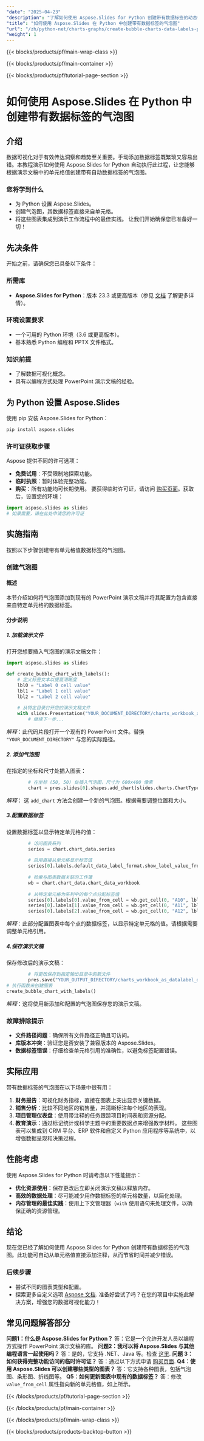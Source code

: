 ```yaml
---
"date": "2025-04-23"
"description": "了解如何使用 Aspose.Slides for Python 创建带有数据标签的动态气泡图，从而简化数据可视化工作流程。"
"title": "如何使用 Aspose.Slides 在 Python 中创建带有数据标签的气泡图"
"url": "/zh/python-net/charts-graphs/create-bubble-charts-data-labels-python-aspose-slides/"
"weight": 1
---
```


{{< blocks/products/pf/main-wrap-class >}}

{{< blocks/products/pf/main-container >}}

{{< blocks/products/pf/tutorial-page-section >}}
# 如何使用 Aspose.Slides 在 Python 中创建带有数据标签的气泡图
## 介绍
数据可视化对于有效传达洞察和趋势至关重要。手动添加数据标签既繁琐又容易出错。本教程演示如何使用 Aspose.Slides for Python 自动执行此过程，让您能够根据演示文稿中的单元格值创建带有自动数据标签的气泡图。
### 您将学到什么
- 为 Python 设置 Aspose.Slides。
- 创建气泡图，其数据标签直接来自单元格。
- 将这些图表集成到演示工作流程中的最佳实践。
让我们开始确保您已准备好一切！
## 先决条件
开始之前，请确保您已具备以下条件：
### 所需库
- **Aspose.Slides for Python**：版本 23.3 或更高版本（参见 [文档](https://reference.aspose.com/slides/python-net/) 了解更多详情）。
### 环境设置要求
- 一个可用的 Python 环境（3.6 或更高版本）。
- 基本熟悉 Python 编程和 PPTX 文件格式。
### 知识前提
- 了解数据可视化概念。
- 具有以编程方式处理 PowerPoint 演示文稿的经验。
## 为 Python 设置 Aspose.Slides
使用 pip 安装 Aspose.Slides for Python：
```bash
pip install aspose.slides
```
### 许可证获取步骤
Aspose 提供不同的许可选项：
- **免费试用**：不受限制地探索功能。
- **临时执照**：暂时体验完整功能。
- **购买**：所有功能均可长期使用。
要获得临时许可证，请访问 [购买页面](https://purchase.aspose.com/temporary-license/)。获取后，设置您的环境：
```python
import aspose.slides as slides
# 如果需要，请在此处申请您的许可证
```
## 实施指南
按照以下步骤创建带有单元格值数据标签的气泡图。
### 创建气泡图
#### 概述
本节介绍如何将气泡图添加到现有的 PowerPoint 演示文稿并将其配置为包含直接来自特定单元格的数据标签。
#### 分步说明
##### 1. 加载演示文件
打开您想要插入气泡图的演示文稿文件：
```python
import aspose.slides as slides

def create_bubble_chart_with_labels():
    # 定义标签文本以提高清晰度
    lbl0 = "Label 0 cell value"
    lbl1 = "Label 1 cell value"
    lbl2 = "Label 2 cell value"
    
    # 从特定目录打开您的演示文稿文件
    with slides.Presentation("YOUR_DOCUMENT_DIRECTORY/charts_workbook_as_datalabel.pptx") as pres:
        # 继续下一步...
```
*解释*：此代码片段打开一个现有的 PowerPoint 文件。替换 `"YOUR_DOCUMENT_DIRECTORY"` 与您的实际路径。
##### 2. 添加气泡图
在指定的坐标和尺寸处插入图表：
```python
        # 在坐标 (50, 50) 处插入气泡图，尺寸为 600x400 像素
        chart = pres.slides[0].shapes.add_chart(slides.charts.ChartType.BUBBLE, 50, 50, 600, 400, True)
```
*解释*： 这 `add_chart` 方法会创建一个新的气泡图。根据需要调整位置和大小。
##### 3.配置数据标签
设置数据标签以显示特定单元格的值：
```python
        # 访问图表系列
        series = chart.chart_data.series
        
        # 启用直接从单元格显示标签值
        series[0].labels.default_data_label_format.show_label_value_from_cell = True
        
        # 检索与图表数据关联的工作簿
        wb = chart.chart_data.chart_data_workbook
        
        # 从特定单元格为系列中的每个点分配标签值
        series[0].labels[0].value_from_cell = wb.get_cell(0, "A10", lbl0)
        series[0].labels[1].value_from_cell = wb.get_cell(0, "A11", lbl1)
        series[0].labels[2].value_from_cell = wb.get_cell(0, "A12", lbl2)
```
*解释*：此部分配置图表中每个点的数据标签，以显示特定单元格的值。请根据需要调整单元格引用。
##### 4.保存演示文稿
保存修改后的演示文稿：
```python
        # 将更改保存到指定输出目录中的新文件
        pres.save("YOUR_OUTPUT_DIRECTORY/charts_workbook_as_datalabel_out.pptx", slides.export.SaveFormat.PPTX)
# 执行函数来创建图表
create_bubble_chart_with_labels()
```
*解释*：这将使用新添加和配置的气泡图保存您的演示文稿。
### 故障排除提示
- **文件路径问题**：确保所有文件路径正确且可访问。
- **库版本冲突**：验证您是否安装了兼容版本的 Aspose.Slides。
- **数据标签错误**：仔细检查单元格引用的准确性，以避免标签配置错误。
## 实际应用
带有数据标签的气泡图在以下场景中很有用：
1. **财务报告**：可视化财务指标，直接在图表上突出显示关键数据。
2. **销售分析**：比较不同地区的销售量，并清晰标注每个地区的表现。
3. **项目管理仪表盘**：使用带注释的任务跟踪项目时间表和资源分配。
4. **教育演示**：通过标记统计或科学主题中的重要数据点来增强教学材料。
这些图表可以集成到 CRM 平台、ERP 软件和自定义 Python 应用程序等系统中，以增强数据呈现和决策过程。
## 性能考虑
使用 Aspose.Slides for Python 时请考虑以下性能提示：
- **优化资源使用**：保存更改后立即关闭演示文稿以释放内存。
- **高效的数据处理**：尽可能减少用作数据标签的单元格数量，以简化处理。
- **内存管理的最佳实践**：使用上下文管理器（`with` 使用语句来处理文件，以确保正确的资源管理。
## 结论
现在您已经了解如何使用 Aspose.Slides for Python 创建带有数据标签的气泡图。此功能可自动从单元格值直接添加注释，从而节省时间并减少错误。 
### 后续步骤
- 尝试不同的图表类型和配置。
- 探索更多自定义选项 [Aspose 文档](https://reference。aspose.com/slides/python-net/).
准备好尝试了吗？在您的项目中实施此解决方案，增强您的数据可视化能力！
## 常见问题解答部分
**问题1：什么是 Aspose.Slides for Python？**
答：它是一个允许开发人员以编程方式操作 PowerPoint 演示文稿的库。
**问题2：我可以将 Aspose.Slides 与其他编程语言一起使用吗？**
答：是的，它支持 .NET、Java 等。检查 [这里](https://reference。aspose.com/slides/).
**问题 3：如何获得完整功能访问的临时许可证？**
答：通过以下方式申请 [购买页面](https://purchase。aspose.com/temporary-license/).
**Q4：使用 Aspose.Slides 可以创建哪些类型的图表？**
答：它支持各种图表，包括气泡图、条形图、折线图等。
**Q5：如何更新图表中现有的数据标签？**
答：修改 `value_from_cell` 属性指向新的单元格值，如上所示。

{{< /blocks/products/pf/tutorial-page-section >}}

{{< /blocks/products/pf/main-container >}}

{{< /blocks/products/pf/main-wrap-class >}}

{{< blocks/products/products-backtop-button >}}